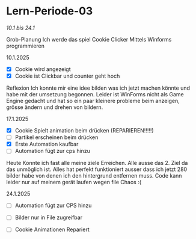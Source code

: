 # Lern-Periode-03
*10.1 bis 24.1*

Grob-Planung
Ich werde das spiel Cookie Clicker Mittels Winforms programmieren

10.1.2025

- [X] Cookie wird angezeigt
- [X] Cookie ist Clickbar und counter geht hoch

Reflexion
Ich konnte mir eine idee bilden was ich jetzt machen könnte und habe mit der umsetzung begonnen. Leider ist WinForms nicht als Game Engine gedacht und hat so ein paar kleinere probleme beim anzeigen, grösse ändern und drehen von bildern.

17.1.2025

 - [X] Cookie Spielt animation beim drücken (REPARIEREN!!!!!)
 - [ ] Partikel erscheinen beim drücken
 - [X] Erste Automation kaufbar
 - [ ] Automation fügt zur cps hinzu

Heute Konnte ich fast alle meine ziele Erreichen. Alle ausse das 2. Ziel da das unmöglich ist. Alles hat perfekt funktioniert ausser dass ich jetzt 280 bilder habe von denen ich den hintergrund entfernen muss. Code kann leider nur auf meinem gerät laufen wegen file Chaos :(

24.1.2025

 - [ ] Automation fügt zur CPS hinzu
 - [ ] Bilder nur in File zugreifbar
 - [ ] Cookie Animationen Repariert


